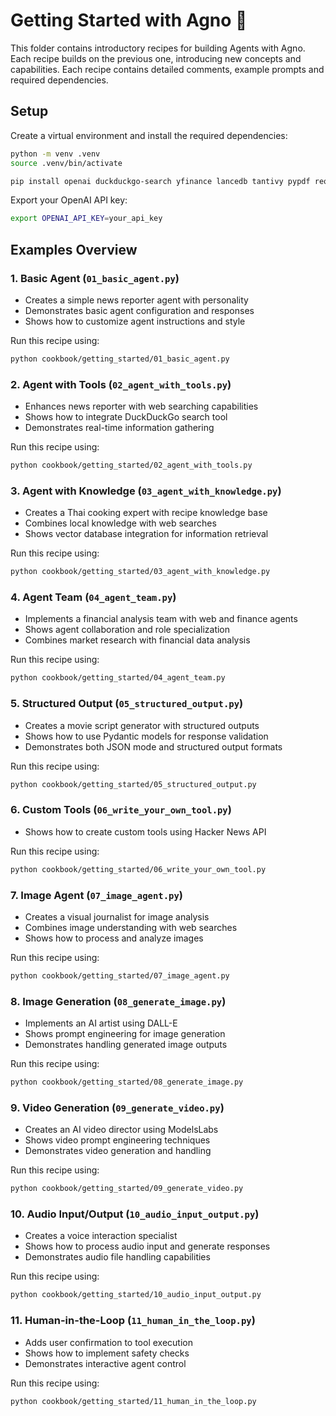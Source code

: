 # Getting Started with Agno 🚀

This folder contains introductory recipes for building Agents with Agno. Each recipe builds on the previous one, introducing new concepts and capabilities. Each recipe contains detailed comments, example prompts and required dependencies.

## Setup

Create a virtual environment and install the required dependencies:

```bash
python -m venv .venv
source .venv/bin/activate

pip install openai duckduckgo-search yfinance lancedb tantivy pypdf requests agno
```

Export your OpenAI API key:

```bash
export OPENAI_API_KEY=your_api_key
```

## Examples Overview

### 1. Basic Agent (`01_basic_agent.py`)
- Creates a simple news reporter agent with personality
- Demonstrates basic agent configuration and responses
- Shows how to customize agent instructions and style

Run this recipe using:
```bash
python cookbook/getting_started/01_basic_agent.py
```

### 2. Agent with Tools (`02_agent_with_tools.py`)
- Enhances news reporter with web searching capabilities
- Shows how to integrate DuckDuckGo search tool
- Demonstrates real-time information gathering

Run this recipe using:
```bash
python cookbook/getting_started/02_agent_with_tools.py
```

### 3. Agent with Knowledge (`03_agent_with_knowledge.py`)
- Creates a Thai cooking expert with recipe knowledge base
- Combines local knowledge with web searches
- Shows vector database integration for information retrieval

Run this recipe using:
```bash
python cookbook/getting_started/03_agent_with_knowledge.py
```

### 4. Agent Team (`04_agent_team.py`)
- Implements a financial analysis team with web and finance agents
- Shows agent collaboration and role specialization
- Combines market research with financial data analysis

Run this recipe using:
```bash
python cookbook/getting_started/04_agent_team.py
```

### 5. Structured Output (`05_structured_output.py`)
- Creates a movie script generator with structured outputs
- Shows how to use Pydantic models for response validation
- Demonstrates both JSON mode and structured output formats

Run this recipe using:
```bash
python cookbook/getting_started/05_structured_output.py
```

### 6. Custom Tools (`06_write_your_own_tool.py`)
- Shows how to create custom tools using Hacker News API

Run this recipe using:
```bash
python cookbook/getting_started/06_write_your_own_tool.py
```

### 7. Image Agent (`07_image_agent.py`)
- Creates a visual journalist for image analysis
- Combines image understanding with web searches
- Shows how to process and analyze images

Run this recipe using:
```bash
python cookbook/getting_started/07_image_agent.py
```

### 8. Image Generation (`08_generate_image.py`)
- Implements an AI artist using DALL-E
- Shows prompt engineering for image generation
- Demonstrates handling generated image outputs

Run this recipe using:
```bash
python cookbook/getting_started/08_generate_image.py
```

### 9. Video Generation (`09_generate_video.py`)
- Creates an AI video director using ModelsLabs
- Shows video prompt engineering techniques
- Demonstrates video generation and handling

Run this recipe using:
```bash
python cookbook/getting_started/09_generate_video.py
```

### 10. Audio Input/Output (`10_audio_input_output.py`)
- Creates a voice interaction specialist
- Shows how to process audio input and generate responses
- Demonstrates audio file handling capabilities

Run this recipe using:
```bash
python cookbook/getting_started/10_audio_input_output.py
```

### 11. Human-in-the-Loop (`11_human_in_the_loop.py`)
- Adds user confirmation to tool execution
- Shows how to implement safety checks
- Demonstrates interactive agent control

Run this recipe using:
```bash
python cookbook/getting_started/11_human_in_the_loop.py
```
